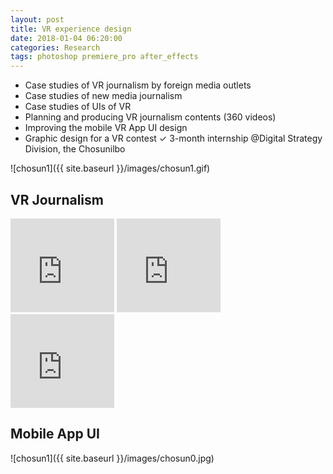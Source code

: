```yaml
---
layout: post
title: VR experience design
date: 2018-01-04 06:20:00
categories: Research
tags: photoshop premiere_pro after_effects
---
```


- Case studies of VR journalism by foreign media outlets
- Case studies of new media journalism
- Case studies of UIs of VR
- Planning and producing VR journalism contents (360 videos)
- Improving the mobile VR App UI design
- Graphic design for a VR contest
✓ 3-month internship @Digital Strategy Division, the Chosunilbo

![chosun1]({{ site.baseurl }}/images/chosun1.gif)

## VR Journalism
<iframe width="33%" src="https://www.youtube-nocookie.com/embed/_CWhMzBp06M?rel=0&amp;controls=0" frameborder="0" allow="autoplay; encrypted-media" allowfullscreen></iframe>
<iframe width="33%" src="https://www.youtube-nocookie.com/embed/5UqHfKC1hsY?rel=0&amp;controls=0" frameborder="0" allow="autoplay; encrypted-media" allowfullscreen></iframe>
<iframe width="33%" src="https://www.youtube-nocookie.com/embed/Y56Axabacps?rel=0&amp;controls=0" frameborder="0" allow="autoplay; encrypted-media" allowfullscreen></iframe>

## Mobile App UI
![chosun1]({{ site.baseurl }}/images/chosun0.jpg)
